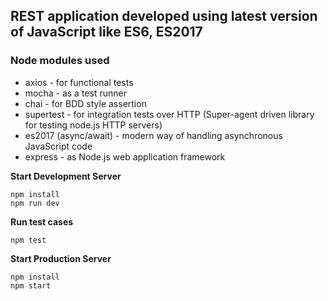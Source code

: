 ## REST application developed using latest version of JavaScript like ES6, ES2017

### Node modules used
* axios - for functional tests
* mocha - as a test runner
* chai - for BDD style assertion
* supertest - for integration tests over HTTP (Super-agent driven library for testing node.js HTTP servers)
* es2017 (async/await) - modern way of handling asynchronous JavaScript code
* express - as Node.js web application framework

**Start Development Server**
```
npm install
npm run dev
```
**Run test cases**
```
npm test
```


**Start Production Server**
```
npm install
npm start
```

